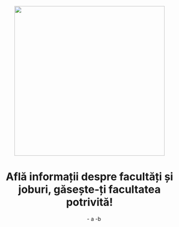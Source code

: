 <p align="center">
  <img src="https://iili.io/Kq9xx9I.png" width="400"/>
</p>

<h1 align="center">Află informații despre facultăți și joburi, găsește-ți facultatea potrivită!</h1>
<ul align="center"> 
- a 
-b 
</ul>
